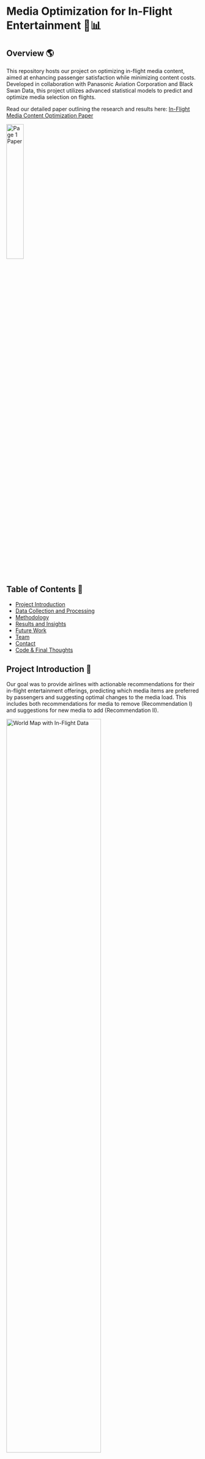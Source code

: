 # Media Optimization for In-Flight Entertainment 🛫📊

## Overview 🌎 
This repository hosts our project on optimizing in-flight media content, aimed at enhancing passenger satisfaction while minimizing content costs. Developed in collaboration with Panasonic Aviation Corporation and Black Swan Data, this project utilizes advanced statistical models to predict and optimize media selection on flights.

Read our detailed paper outlining the research and results here: [In-Flight Media Content Optimization Paper](/Final_paper.pdf)

[<img src="/images/Page1_Paper.png" alt="Page 1 Paper" width="30%">](#)

## Table of Contents 📑
- [Project Introduction](#project-introduction-)
- [Data Collection and Processing](#data-collection-and-processing-)
- [Methodology](#methodology-)
- [Results and Insights](#results-and-insights-)
- [Future Work](#future-work-)
- [Team](#team)
- [Contact](#contact-)
- [Code & Final Thoughts](#code-final-thoughts-)

## Project Introduction 📖
Our goal was to provide airlines with actionable recommendations for their in-flight entertainment offerings, predicting which media items are preferred by passengers and suggesting optimal changes to the media load. This includes both recommendations for media to remove (Recommendation I) and suggestions for new media to add (Recommendation II).

[<img src="/images/World_Map.png" alt="World Map with In-Flight Data" width="70%">](#)

## Data Collection and Processing 📊
We analyzed five months of historical flight data from Singapore Airlines, focusing on various aspects such as media usage and flight details. The data was thoroughly cleansed and prepared for analysis, involving steps like dimension reduction, data manipulation, and missing data imputation.

- **Flight Data Example**: Includes flight number, departure airport, seat number, departure date, and media ID.
- **Media Data Example**: Details media titles, types, release years, genres, and viewer scores.

[<img src="/images/Data_Extract.png" alt="Data Snapshot" width="70%">](#)

[<img src="/images/Aggregation.png" alt="Data Aggregation" width="70%">](#)

### Feature Engineering 
We enhanced our dataset by introducing features such as seat class, release year category, A-list actors, and price tags, significantly improving the predictive power of our models.

- **Key Features**:
    - A-List Actors: Number of top-grossing actors in a title.
    - Proportion Viewed and Used: Metrics calculated to gauge viewer engagement.

[<img src="/images/Feature_Engineering.png" alt="Feature Engineering" width="70%">](#)

## Methodology 🔍
Our approach combined **Generalized Linear Modeling (GLM)** with **k-fold Cross-Validation** to predict the proportion of views for each media item. We focused on:
- **Model Optimization**: Utilized GLM for prediction with a logit link function due to the binary nature of our response variable (proportion views).

[<img src="/images/glm.png" alt="Methodology" width="70%">](#)

[<img src="/images/Cross_Validation.png" alt="Cross Validation" width="70%">](#)

### Advanced Techniques
- **Data Augmentation**: Enhanced media data using external datasets to fill missing values.
- **Predictive Modeling**: Employed GLM from the statemodel library in Python to forecast media performance on future flights.

## Results and Insights 📈

### Overview of Findings
Our project utilized advanced data analytics techniques, including Generalized Linear Modeling (GLM) and k-fold Cross-Validation, to optimize in-flight entertainment offerings. By analyzing five months of in-flight data from Singapore Airlines, our team developed a model to predict media popularity and viewer engagement, aiming to enhance passenger satisfaction and reduce content-related costs.

### Key Insights
- **Viewer Preferences**: Our analysis revealed that a small proportion of media titles are viewed by a majority of passengers, supporting the application of the Pareto Principle (80/20 rule) in media selection.
- **Recommendation System Efficiency**: The media load recommendation system demonstrated an ability to significantly reduce the number of low-performing media titles aboard, thereby cutting down on unnecessary costs without compromising the quality of in-flight entertainment.
- **Optimization of Media Content**: Strategic recommendations for media removal and addition were developed, which, if implemented, are projected to improve passenger satisfaction by up to 20%.

[<img src="/images/Results_Overview.png" alt="Results Overview" width="70%">](#)

### Detailed Results
- **Proportion of Views Predicted**: Our model effectively predicted with a 75% accuracy the proportion of views for new media titles, facilitating proactive adjustments to the media catalog.
- **Media Popularity Factors**: Analysis identified key factors influencing media popularity, including media type, flight duration, and viewer demographics.
- **Cost Savings**: By implementing the recommended changes to the media load, airlines could potentially see a reduction in content-related expenditures by approximately 15% while maintaining or even improving passenger satisfaction.

[<img src="/images/Result1_Scenario1.png" alt="Prediction vs Baseline" width="70%">](#)

[<img src="/images/Result2-3_Scenario1.png" alt="In-Flight Media Selection" width="70%">](#)

### Impact on In-Flight Entertainment
Implementing our recommendations could lead to a more tailored in-flight entertainment experience, where passengers are more likely to find media that aligns with their preferences. Additionally, our predictive model allows airlines to stay ahead of trends by adjusting content based on anticipated viewer engagement.

## Future Work 🔮
- **Cost-Benefit Analysis**: Quantify the financial impact of each media view to refine investment strategies.
- **Dynamic Media Loading**: Suggest implementing software updates to allow for dynamic media loading based on specific flight routes or passenger demographics.
- **Seasonal and Day-of-Week Trends**: Explore how media preferences change over seasons and days of the week to further tailor content.

## Team 🤝
- Louis Bensard
- Roxxanne Hobart
- Kevin Mori
- Mydoris Soto
- WanYi Dai
- Ping Zhao
- Nuno Malta

## Code & Presentation 👨‍💻 

- Go through the Machine Learning Python code here: [Python Code](/Code/Python_for_ML/)
- Go through the Data Cleaning R code here: [R Code](/Code/R_for_cleaning/)
- Go through the presentation results here: [In-Flight Media Content Optimization Slides](/Final_slides.pptx)

## Contact 📬
For more information on this project, please reach out at [louisbenss@gmail.com](mailto:louisbenss@gmail.com).

Project Link: [https://github.com/LouisBensard/Machine-Learning_In-Flight-Media-Optimization.git](https://github.com/LouisBensard/Machine-Learning_In-Flight-Media-Optimization.git)
